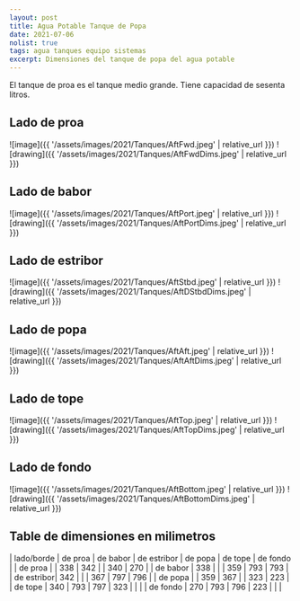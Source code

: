 ```yaml
---
layout: post
title: Agua Potable Tanque de Popa
date: 2021-07-06
nolist: true
tags: agua tanques equipo sistemas
excerpt: Dimensiones del tanque de popa del agua potable
---
```


El tanque de proa es el tanque medio grande. Tiene capacidad de sesenta litros.

## Lado de proa
![image]({{ '/assets/images/2021/Tanques/AftFwd.jpeg' | relative_url }})
![drawing]({{ '/assets/images/2021/Tanques/AftFwdDims.jpeg' | relative_url }})

## Lado de babor
![image]({{ '/assets/images/2021/Tanques/AftPort.jpeg' | relative_url }})
![drawing]({{ '/assets/images/2021/Tanques/AftPortDims.jpeg' | relative_url }})

## Lado de estribor
![image]({{ '/assets/images/2021/Tanques/AftStbd.jpeg' | relative_url }})
![drawing]({{ '/assets/images/2021/Tanques/AftDStbdDims.jpeg' | relative_url }})

## Lado de popa
![image]({{ '/assets/images/2021/Tanques/AftAft.jpeg' | relative_url }})
![drawing]({{ '/assets/images/2021/Tanques/AftAftDims.jpeg' | relative_url }})

## Lado de tope
![image]({{ '/assets/images/2021/Tanques/AftTop.jpeg' | relative_url }})
![drawing]({{ '/assets/images/2021/Tanques/AftTopDims.jpeg' | relative_url }})

## Lado de fondo
![image]({{ '/assets/images/2021/Tanques/AftBottom.jpeg' | relative_url }})
![drawing]({{ '/assets/images/2021/Tanques/AftBottomDims.jpeg' | relative_url }})

## Table de dimensiones en milimetros

| lado/borde | de proa | de babor | de estribor | de popa | de tope | de fondo |
| de proa    |         | 338      | 342         |         | 340     | 270      |
| de babor   | 338     |          |             | 359     | 793     | 793      |
| de estribor| 342     |          |             | 367     | 797     | 796      |
| de popa    |         | 359      | 367         |         | 323     | 223      |
| de tope    | 340     | 793      | 797         | 323     |         |          |
| de fondo   | 270     | 793      | 796         | 223     |         |          |
